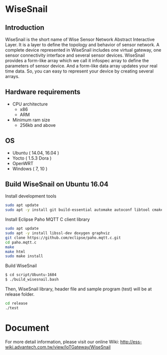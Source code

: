 # WiseSnail
## Introduction
WiseSnail is the short name of Wise Sensor Network Abstract Interactive Layer. It is a layer to define the topology and behavior of sensor network. A complete device represented in WiseSnail includes one virtual gateway, one sensor connectivity interface and several sensor devices. WiseSnail provides a form-like array which we call it infospec array to define the parameters of sensor device. And a form-like data array updates your real time data. So, you can easy to represent your device by creating several arrays.

## Hardware requirements
  - CPU architecture
    * x86
    * ARM
  - Minimum ram size
    * 256kb and above

## OS
  * Ubuntu ( 14.04, 16.04 )
  * Yocto ( 1.5.3 Dora )
  * OpenWRT
  * Windows ( 7, 10 )

## Build WiseSnail on Ubuntu 16.04

Install development tools
```sh
sudo apt update
sudo apt -y install git build-essential automake autoconf libtool cmake libmosquitto-dev
```
Install Eclipse Paho MQTT C client library
```sh
sudo apt update
sudo apt -y install libssl-dev doxygen graphviz
git clone https://github.com/eclipse/paho.mqtt.c.git
cd paho.mqtt.c
make
make html
sudo make install
```
Build WiseSnail
```sh
$ cd script/Ubuntu-1604
$ ./build_wisesnail.bash
```
Then, WiseSnail library, header file and sample program (test) will be at release folder.
```sh
cd release
./test
```

# Document
For more detail information, please visit our online Wiki:
http://ess-wiki.advantech.com.tw/view/IoTGateway/WiseSnail
